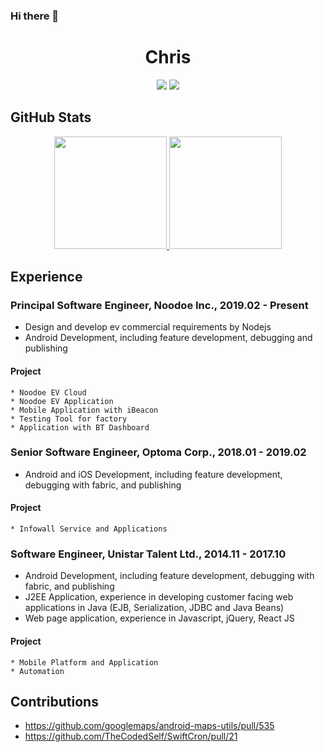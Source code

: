 ### Hi there 👋

<h1 align="center">Chris</h1>

<p align="center">
  <a href="https://www.linkedin.com/in/sinwun"><img src="https://img.shields.io/badge/-SinWun%20Huang-0077B5?style=flat&logo=Linkedin&logoColor=white"/></a>
  <a href="mailto:chris@csie.io"><img src="https://img.shields.io/badge/-chris@csie.io-D14836?style=flat&logo=Gmail&logoColor=white"/></a>
</p>

## GitHub Stats

<p align="center">
<a href="https://github.com/dynamicy">
  <img height="180em" src="https://github-readme-stats-eight-theta.vercel.app/api?username=dynamicy&show_icons=true&theme=algolia&include_all_commits=true&count_private=true"/>
  <img height="180em" src="https://github-readme-stats-eight-theta.vercel.app/api/top-langs/?username=dynamicy&layout=compact&langs_count=8&theme=algolia"/>
</a>
</p>

## Experience

### Principal Software Engineer, Noodoe Inc., 2019.02 - Present
  * Design and develop ev commercial requirements by Nodejs
  * Android Development, including feature development, debugging and publishing
   
  #### Project
    * Noodoe EV Cloud
    * Noodoe EV Application
    * Mobile Application with iBeacon
    * Testing Tool for factory
    * Application with BT Dashboard
    
### Senior Software Engineer, Optoma Corp., 2018.01 - 2019.02
  * Android and iOS Development, including feature development, debugging with fabric, and publishing
   
  #### Project
    * Infowall Service and Applications    

### Software Engineer, Unistar Talent Ltd., 2014.11 - 2017.10
  * Android Development, including feature development, debugging with fabric, and publishing
  * J2EE Application, experience in developing customer facing web applications in Java (EJB, Serialization, JDBC and Java Beans)
  * Web page application, experience in Javascript, jQuery, React JS

   
  #### Project
    * Mobile Platform and Application 
    * Automation
    
## Contributions
  * https://github.com/googlemaps/android-maps-utils/pull/535
  * https://github.com/TheCodedSelf/SwiftCron/pull/21
